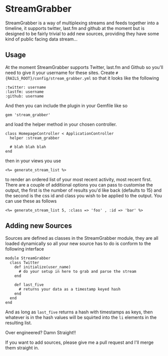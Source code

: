 StreamGrabber
=============

StreamGrabber is a way of multiplexing streams and feeds together into a timeline, it supports twitter, last.fm and github at the moment but is designed to be fairly trivial to add new sources, providing they have some kind of public facing data stream…

Usage
-----
At the moment StreamGrabber supports Twitter, last.fm and Github so
you'll need to give it your username for these sites. Create
`#{RAILS_ROOT}/config/stream_grabber.yml` so that it looks like the
following

    :twitter: username
    :lastfm: username
    :github: username

And then you can include the plugin in your Gemfile like so

    gem 'stream_grabber'

and load the helper method in your chosen controller.

    class HomepageController < ApplicationController
      helper :stream_grabber

      # blah blah blah
    end

then in your views you use

    <%= generate_stream_list %>

to render an ordered list of your most recent activity, most recent
first. There are a couple of additional options you can pass to
customise the output, the first is the number of results you'd like back
(defaults to 15) and the second is the css id and class you wish to be 
applied to the output. You can use these as follows

    <%= generate_stream_list 5, :class => 'foo' , :id => 'bar' %>

Adding new Sources
------------------

Sources are defined as classes in the StreamGrabber module, they are all
loaded dynamically so all your new source has to do is conform to the
following interface

    module StreamGrabber
      class Twitter
        def initialize(user_name)
          # do your setup in here to grab and parse the stream
        end

        def last_five
          # returns your data as a timestamp keyed hash
        end
      end
    end

And as long as `last_five` returns a hash with timestamps as keys, then
whatever is in the hash values will be squirted into the `li` elements
in the resulting list.

Over engineered? Damn Straight!!

If you want to add sources, please give me a pull request and I'll merge
them straight in.
